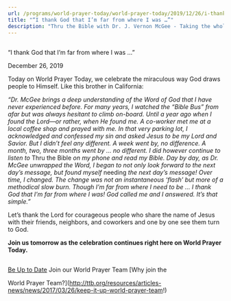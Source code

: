 ```yaml
---
url: /programs/world-prayer-today/world-prayer-today/2019/12/26/i-thank-god-that-i-m-far-from-where-i-was
title: "“I thank God that I’m far from where I was …”"
description: "Thru the Bible with Dr. J. Vernon McGee - Taking the whole Word to the whole world"
---
```







## 
 “I thank God that I’m far from where I was …”


December 26, 2019




Today on World Prayer Today, we celebrate the miraculous way God draws people to Himself. Like this brother in California:  


*“Dr. McGee brings a deep understanding of the Word of God that I have never experienced before. For many years, I watched the “Bible Bus” from afar but was always hesitant to climb on-board. Until a year ago when I found the Lord—or rather, when He found me. A co-worker met me at a local coffee shop and prayed with me. In that very parking lot, I acknowledged and confessed my sin and asked Jesus to be my Lord and Savior. But I didn’t feel any different. A week went by, no difference. A month, two, three months went by … no different. I did however continue to listen to* Thru the Bible *on my phone and read my Bible. Day by day, as Dr. McGee unwrapped the Word, I began to not only look forward to the next day’s message, but found myself* needing *the next day’s message! Over time, I changed. The change was not an instantaneous ‘flash’ but more of a methodical slow burn. Though I’m far from where I need to be … I thank God that I’m far from where I was! God called me and I answered. It’s that simple.”* 


Let’s thank the Lord for courageous people who share the name of Jesus with their friends, neighbors, and coworkers and one by one see them turn to God. 


**Join us tomorrow as the celebration continues right here on World Prayer Today.**







## 




[Be Up to Date](http://feeds.feedburner.com/WorldPrayerToday "World Prayer Today RSS Feed")
Join our World Prayer Team
[Why join the  

World Prayer Team?](http://ttb.org/resources/articles-news/news/2017/03/26/keep-it-up-world-prayer-team!)




